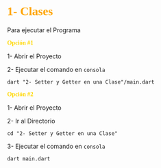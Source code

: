 # <span style="font-family:Papyrus; color: orange">**1- Clases**</span>

Para ejecutar el Programa

<span style="font-family:Papyrus; color: gold">**Opción #1**</span>

1- Abrir el Proyecto

2- Ejecutar el comando en ```consola```
```
dart "2- Setter y Getter en una Clase"/main.dart
```

<span style="font-family:Papyrus; color: gold">**Opción #2**</span>

1- Abrir el Proyecto

2- Ir al Directorio
```
cd "2- Setter y Getter en una Clase"
```

3- Ejecutar el comando en ```consola```
```
dart main.dart
```